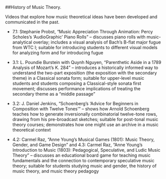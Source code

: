 ##History of Music Theory. 

Videos that explore how music theoretical ideas have been developed and communicated in the past.

- 7.1: Stephanie Probst, “Music Appreciation Through Animation: Percy Scholes’s ‘AudioGraphic’ Piano Rolls” – discusses piano rolls with music-analytical overlay; includes a visual analysis of Bach’s B-flat major fugue from WTC I; suitable for introducing students to different visual models for analyzing form and for introducing fugue

- 3.1: L. Poundie Burstein with Quynh Nguyen, “Parenthetic Aside in a 1789 Analysis of Mozart’s K. 284” – introduces a historically informed way to understand the two-part exposition (the exposition with the secondary theme) in a Classical sonata form; suitable for upper-level music students and students composing a Classical-style sonata first movement; discusses performance implications of treating the secondary theme as a “middle passage”

- 3.2: J. Daniel Jenkins, “Schoenberg’s ‘Advice for Beginners in Composition with Twelve Tones’” – shows how Arnold Schoenberg teaches how to generate inversionally combinatorial twelve-tone rows, drawing from his pre-broadcast sketches; suitable for post-tonal music theory courses; demonstrates how one might use an archive in a music theoretical context

- 4.2: Carmel Raz, “Anne Young’s Musical Games (1801): Music Theory, Gender, and Game Design” and 4.3: Carmel Raz, “Anne Young’s Introduction to Music (1803): Pedagogical, Speculative, and Ludic Music Theory” – discusses an educational board game for teaching music fundamentals and the connection to contemporary speculative music theory; suitable for students studying music and gender, the history of music theory, and music theory pedagogy
